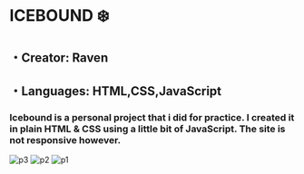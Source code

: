 # ICEBOUND ❄️
## ・Creator: Raven 
## ・Languages: HTML,CSS,JavaScript

### Icebound is a personal project that i did for practice. I created it in plain HTML & CSS using a little bit of JavaScript. The site is not responsive however. 
![p3](https://github.com/Raventhedev/Icebound/assets/109292785/044ec4cd-f0ec-467a-b10c-67c5e8cc7741)
![p2](https://github.com/Raventhedev/Icebound/assets/109292785/a360d776-a86f-45d6-be72-81e09e7ebe04)
![p1](https://github.com/Raventhedev/Icebound/assets/109292785/0635dfb1-b296-4fa7-a588-e45f9e643574)
